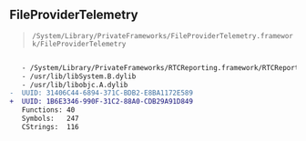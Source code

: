 ## FileProviderTelemetry

> `/System/Library/PrivateFrameworks/FileProviderTelemetry.framework/FileProviderTelemetry`

```diff

   - /System/Library/PrivateFrameworks/RTCReporting.framework/RTCReporting
   - /usr/lib/libSystem.B.dylib
   - /usr/lib/libobjc.A.dylib
-  UUID: 31406C44-6894-371C-BDB2-E8BA1172E589
+  UUID: 1B6E3346-990F-31C2-88A0-CDB29A91D849
   Functions: 40
   Symbols:   247
   CStrings:  116

```

